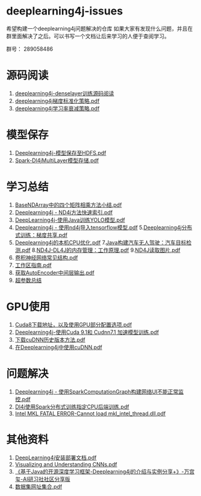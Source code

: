 # deeplearning4j-issues

希望构建一个deeplearning4j问题解决的仓库
如果大家有发现什么问题，并且在群里面解决了之后。可以书写一个文档让后来学习的人便于查阅学习。

群号： 289058486

# 源码阅读

1. [deeplearning4j-denselayer训练源码阅读](https://github.com/sjsdfg/deeplearning4j-issues/tree/master/deeplearning4j-denselayer%E8%AE%AD%E7%BB%83%E6%BA%90%E7%A0%81%E9%98%85%E8%AF%BB)
2. [deeplearning4j梯度标准化策略.pdf](https://github.com/sjsdfg/deeplearning4j-issues/blob/master/deeplearning4j%E6%A2%AF%E5%BA%A6%E6%A0%87%E5%87%86%E5%8C%96%E7%AD%96%E7%95%A5.pdf)
3. [deeplearning4j学习率衰减策略.pdf](https://github.com/sjsdfg/deeplearning4j-issues/blob/master/Dl4j%E5%AD%A6%E4%B9%A0%E7%8E%87%E8%A1%B0%E5%87%8F%E7%AD%96%E7%95%A5.pdf)

# 模型保存

1. [Deeplearning4j-模型保存至HDFS.pdf](https://github.com/sjsdfg/deeplearning4j-issues/blob/master/Deeplearning4j%E6%A8%A1%E5%9E%8B%E4%BF%9D%E5%AD%98%E8%87%B3HDFS.pdf)
2. [Spark-Dl4jMultiLayer模型存储.pdf](https://github.com/sjsdfg/deeplearning4j-issues/blob/master/SparkDl4jMultiLayer%E6%A8%A1%E5%9E%8B%E5%AD%98%E5%82%A8.pdf)

# 学习总结

1. [BaseNDArray中的四个矩阵相乘方法小结.pdf](https://github.com/sjsdfg/deeplearning4j-issues/blob/master/BaseNDArray%E4%B8%AD%E7%9A%84%E5%9B%9B%E4%B8%AA%E7%9F%A9%E9%98%B5%E7%9B%B8%E4%B9%98%E6%96%B9%E6%B3%95%E5%B0%8F%E7%BB%93.pdf)
2. [Deeplearning4j - ND4j方法快速索引.pdf](https://github.com/sjsdfg/deeplearning4j-issues/blob/master/Deeplearning4j%20-%20ND4j%E6%96%B9%E6%B3%95%E5%BF%AB%E9%80%9F%E7%B4%A2%E5%BC%95.pdf)
3. [DeepLearning4j-使用Java训练YOLO模型.pdf](https://github.com/sjsdfg/deeplearning4j-issues/blob/master/DeepLearning4j-%E4%BD%BF%E7%94%A8Java%E8%AE%AD%E7%BB%83YOLO%E6%A8%A1%E5%9E%8B.pdf)
4. [Deeplearning4j - 使用nd4j导入tensorflow模型.pdf](https://github.com/sjsdfg/deeplearning4j-issues/blob/master/Deeplearning4j%20-%20%E4%BD%BF%E7%94%A8nd4j%E5%AF%BC%E5%85%A5tensorflow%E6%A8%A1%E5%9E%8B.pdf)
5.[Deeplearning4j分布式训练：梯度共享.pdf](https://github.com/sjsdfg/deeplearning4j-issues/blob/master/Deeplearning4j%E5%88%86%E5%B8%83%E5%BC%8F%E8%AE%AD%E7%BB%83%EF%BC%9A%E6%A2%AF%E5%BA%A6%E5%85%B1%E4%BA%AB.pdf)
6. [Deeplearning4j的本机CPU优化.pdf](https://github.com/sjsdfg/deeplearning4j-issues/blob/master/Deeplearning4j%E7%9A%84%E6%9C%AC%E6%9C%BACPU%E4%BC%98%E5%8C%96.pdf)
7.[Java构建汽车无人驾驶：汽车目标检测.pdf](https://github.com/sjsdfg/deeplearning4j-issues/blob/master/Java%E6%9E%84%E5%BB%BA%E6%B1%BD%E8%BD%A6%E6%97%A0%E4%BA%BA%E9%A9%BE%E9%A9%B6%EF%BC%9A%E6%B1%BD%E8%BD%A6%E7%9B%AE%E6%A0%87%E6%A3%80%E6%B5%8B.pdf)
8.[ND4J-DL4J的内存管理：工作原理.pdf](https://github.com/sjsdfg/deeplearning4j-issues/blob/master/ND4J-DL4J%E7%9A%84%E5%86%85%E5%AD%98%E7%AE%A1%E7%90%86%EF%BC%9A%E5%B7%A5%E4%BD%9C%E5%8E%9F%E7%90%86.pdf)
9.[ND4J读取图片.pdf](https://github.com/sjsdfg/deeplearning4j-issues/blob/master/ND4J%E8%AF%BB%E5%8F%96%E5%9B%BE%E7%89%87.pdf)
10. [卷积神经网络常见结构.pdf](https://github.com/sjsdfg/deeplearning4j-issues/blob/master/%E5%8D%B7%E7%A7%AF%E7%A5%9E%E7%BB%8F%E7%BD%91%E7%BB%9C%E5%B8%B8%E8%A7%81%E7%BB%93%E6%9E%84.pdf)
11. [工作区指南.pdf](https://github.com/sjsdfg/deeplearning4j-issues/blob/master/%E5%B7%A5%E4%BD%9C%E5%8C%BA%E6%8C%87%E5%8D%97.pdf)
12. [获取AutoEncoder中间层输出.pdf](https://github.com/sjsdfg/deeplearning4j-issues/blob/master/%E8%8E%B7%E5%8F%96AutoEncoder%E4%B8%AD%E9%97%B4%E5%B1%82%E8%BE%93%E5%87%BA.pdf)
13. [超参数总结](https://github.com/sjsdfg/deeplearning4j-issues/blob/master/%E8%B6%85%E5%8F%82%E6%95%B0%E6%80%BB%E7%BB%93.pdf)



# GPU使用

1. [Cuda8下载地址，以及使用GPU部分配置选项.pdf](https://github.com/sjsdfg/deeplearning4j-issues/blob/master/Cuda8%E4%B8%8B%E8%BD%BD%E5%9C%B0%E5%9D%80%EF%BC%8C%E4%BB%A5%E5%8F%8A%E4%BD%BF%E7%94%A8GPU%E9%83%A8%E5%88%86%E9%85%8D%E7%BD%AE%E9%80%89%E9%A1%B9.pdf)
2. [Deeplearning4j-使用Cuda 9.1和 Cudnn7.1 加速模型训练.pdf](https://github.com/sjsdfg/deeplearning4j-issues/blob/master/Deeplearning4j-%E4%BD%BF%E7%94%A8Cuda%209.1%E5%92%8C%20Cudnn7.1%20%E5%8A%A0%E9%80%9F%E6%A8%A1%E5%9E%8B%E8%AE%AD%E7%BB%83.pdf)
3. [下载cuDNN历史版本方法.pdf](https://github.com/sjsdfg/deeplearning4j-issues/blob/master/%E4%B8%8B%E8%BD%BDcuDNN%E5%8E%86%E5%8F%B2%E7%89%88%E6%9C%AC%E6%96%B9%E6%B3%95.pdf)
4. [在Deeplearning4j中使用cuDNN.pdf](https://github.com/sjsdfg/deeplearning4j-issues/blob/master/%E5%9C%A8Deeplearning4j%E4%B8%AD%E4%BD%BF%E7%94%A8cuDNN.pdf)

# 问题解决

1. [Deeplearning4j - 使用SparkComputationGraph构建网络UI不能正常监控.pdf](https://github.com/sjsdfg/deeplearning4j-issues/blob/master/Deeplearning4j%20-%20%E4%BD%BF%E7%94%A8SparkComputationGraph%E6%9E%84%E5%BB%BA%E7%BD%91%E7%BB%9CUI%E4%B8%8D%E8%83%BD%E6%AD%A3%E5%B8%B8%E7%9B%91%E6%8E%A7.pdf)
2. [Dl4j使用Spark分布式训练指定CPU后端训练.pdf](https://github.com/sjsdfg/deeplearning4j-issues/blob/master/Dl4j%E4%BD%BF%E7%94%A8Spark%E5%88%86%E5%B8%83%E5%BC%8F%E8%AE%AD%E7%BB%83%E6%8C%87%E5%AE%9ACPU%E5%90%8E%E7%AB%AF%E8%AE%AD%E7%BB%83.pdf)
3. [Intel MKL FATAL ERROR-Cannot load mkl_intel_thread.dll.pdf](https://github.com/sjsdfg/deeplearning4j-issues/blob/master/Intel%20MKL%20FATAL%20ERROR-Cannot%20load%20mkl_intel_thread.dll.pdf)


# 其他资料

1. [DeepLearning4j安装部署文档.pdf](https://github.com/sjsdfg/deeplearning4j-issues/blob/master/DeepLearning4j%E5%AE%89%E8%A3%85%E9%83%A8%E7%BD%B2%E6%96%87%E6%A1%A3.pdf)
2. [Visualizing and Understanding CNNs.pdf](https://github.com/sjsdfg/deeplearning4j-issues/blob/master/Visualizing%20and%20Understanding%20CNNs.pdf)
3. [《基于Java的开源深度学习框架-Deeplearning4j的介绍与实例分享+》-万宫玺-AI研习社社区分享版 ](https://github.com/sjsdfg/deeplearning4j-issues/blob/master/%E3%80%8A%E5%9F%BA%E4%BA%8EJava%E7%9A%84%E5%BC%80%E6%BA%90%E6%B7%B1%E5%BA%A6%E5%AD%A6%E4%B9%A0%E6%A1%86%E6%9E%B6-Deeplearning4j%E7%9A%84%E4%BB%8B%E7%BB%8D%E4%B8%8E%E5%AE%9E%E4%BE%8B%E5%88%86%E4%BA%AB%2B%E3%80%8B-%E4%B8%87%E5%AE%AB%E7%8E%BA-AI%E7%A0%94%E4%B9%A0%E7%A4%BE%E7%A4%BE%E5%8C%BA%E5%88%86%E4%BA%AB%E7%89%88%20(1).pdf)
4. [数据集网址集合.pdf](https://github.com/sjsdfg/deeplearning4j-issues/blob/master/%E6%95%B0%E6%8D%AE%E9%9B%86%E7%BD%91%E5%9D%80%E9%9B%86%E5%90%88.pdf)
